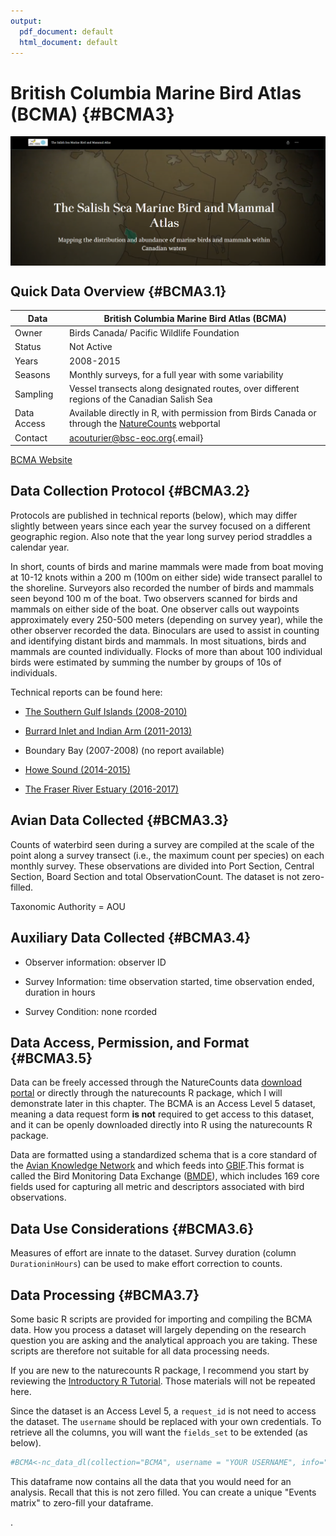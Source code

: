 ```yaml
---
output:
  pdf_document: default
  html_document: default
---
```


# British Columbia Marine Bird Atlas (BCMA) {#BCMA3}



<img src="images/BCMA.PNG" width="700px" style="display: block; margin: auto;" />

## Quick Data Overview {#BCMA3.1}

| Data        | British Columbia Marine Bird Atlas (BCMA)                                                                                                              |
|--------------------------|----------------------------------------------|
| Owner       | Birds Canada/ Pacific Wildlife Foundation                                                                                                              |
| Status      | Not Active                                                                                                                                             |
| Years       | 2008-2015                                                                                                                                              |
| Seasons     | Monthly surveys, for a full year with some variability                                                                                                 |
| Sampling    | Vessel transects along designated routes, over different regions of the Canadian Salish Sea                                                            |
| Data Access | Available directly in R, with permission from Birds Canada or through the [NatureCounts](https://naturecounts.ca/nc/default/searchquery.jsp) webportal |
| Contact     | [acouturier\@bsc-eoc.org](mailto:acouturier@bsc-eoc.org){.email}                                                                                       |

[BCMA Website](https://storymaps.arcgis.com/stories/643e7710d56a427487e4fbe04cb8064c)

## Data Collection Protocol {#BCMA3.2}

Protocols are published in technical reports (below), which may differ slightly between years since each year the survey focused on a different geographic region. Also note that the year long survey period straddles a calendar year.

In short, counts of birds and marine mammals were made from boat moving at 10-12 knots within a 200 m (100m on either side) wide transect parallel to the shoreline. Surveyors also recorded the number of birds and mammals seen beyond 100 m of the boat. Two observers scanned for birds and mammals on either side of the boat. One observer calls out waypoints approximately every 250-500 meters (depending on survey year), while the other observer recorded the data. Binoculars are used to assist in counting and identifying distant birds and mammals. In most situations, birds and mammals are counted individually. Flocks of more than about 100 individual birds were estimated by summing the number by groups of 10s of individuals.

Technical reports can be found here:

-   [The Southern Gulf Islands (2008-2010)](https://pwlf.ca/wp-content/uploads/2019/04/Davidson2010SGI.pdf)

-   [Burrard Inlet and Indian Arm (2011-2013)](https://pwlf.ca/wp-content/uploads/2019/04/mbbi.pdf)

-   Boundary Bay (2007-2008) (no report available)

-   [Howe Sound (2014-2015)](https://secureservercdn.net/45.40.148.234/g5z.e05.myftpupload.com/wp-content/uploads/2021/10/Howe_Sound_Report_Final.pdf)

-   [The Fraser River Estuary (2016-2017)](https://pwlf.ca/wp-content/uploads/2019/04/ferf.pdf)

## Avian Data Collected {#BCMA3.3}

Counts of waterbird seen during a survey are compiled at the scale of the point along a survey transect (i.e., the maximum count per species) on each monthly survey. These observations are divided into Port Section, Central Section, Board Section and total ObservationCount. The dataset is not zero-filled.

Taxonomic Authority = AOU

## Auxiliary Data Collected {#BCMA3.4}

-   Observer information: observer ID

-   Survey Information: time observation started, time observation ended, duration in hours

-   Survey Condition: none rcorded

## Data Access, Permission, and Format {#BCMA3.5}

Data can be freely accessed through the NatureCounts data [download portal](https://naturecounts.ca/nc/default/searchquery.jsp) or directly through the naturecounts R package, which I will demonstrate later in this chapter. The BCMA is an Access Level 5 dataset, meaning a data request form **is not** required to get access to this dataset, and it can be openly downloaded directly into R using the naturecounts R package.

Data are formatted using a standardized schema that is a core standard of the [Avian Knowledge Network](https://avianknowledge.net/) and which feeds into [GBIF](https://www.gbif.org/).This format is called the Bird Monitoring Data Exchange ([BMDE](https://naturecounts.ca/nc/default/nc_bmde.jsp)), which includes 169 core fields used for capturing all metric and descriptors associated with bird observations.

## Data Use Considerations {#BCMA3.6}

Measures of effort are innate to the dataset. Survey duration (column `DurationinHours`) can be used to make effort correction to counts. 

## Data Processing {#BCMA3.7}

Some basic R scripts are provided for importing and compiling the BCMA data. How you process a dataset will largely depending on the research question you are asking and the analytical approach you are taking. These scripts are therefore not suitable for all data processing needs.

If you are new to the naturecounts R package, I recommend you start by reviewing the [Introductory R Tutorial](https://birdscanada.github.io/NatureCounts_IntroTutorial/). Those materials will not be repeated here.

Since the dataset is an Access Level 5, a `request_id` is not need to access the dataset. The `username` should be replaced with your own credentials. To retrieve all the columns, you will want the `fields_set` to be extended (as below).


```r
#BCMA<-nc_data_dl(collection="BCMA", username = "YOUR USERNAME", info="MY REASON", fields_set = "extended")
```

This dataframe now contains all the data that you would need for an analysis. Recall that this is not zero filled. You can create a unique "Events matrix" to zero-fill your dataframe.

.
